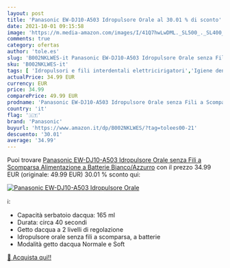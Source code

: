 ```yaml
---
layout: post
title: 'Panasonic EW-DJ10-A503 Idropulsore Orale al 30.01 % di sconto'
date: 2021-10-01 09:15:58
image: 'https://m.media-amazon.com/images/I/41Q7hwLwDML._SL500_._SL400_.jpg'
comments: true
category: ofertas
author: 'tole.es'
slug: 'B002NKLWES-it Panasonic EW-DJ10-A503 Idropulsore Orale senza Fili a...'
sku: 'B002NKLWES-it'
tags: [ 'Idropulsori e fili interdentali elettricirigatori','Igiene dentale','Pulizia interdentale','Salute e cura della persona','panasonic', ]
actualPrice: 34.99 EUR
currency: EUR
price: 34.99
comparePrice: 49.99 EUR
prodname: 'Panasonic EW-DJ10-A503 Idropulsore Orale senza Fili a Scomparsa  Alimentazione a Batterie  Bianco/Azzurro'
country: 'it'
flag: '🇮🇹'
brand: 'Panasonic'
buyurl: 'https://www.amazon.it/dp/B002NKLWES/?tag=tolees00-21'
descuento: '30.01'
average: '34.99'
---
```


Puoi trovare [Panasonic EW-DJ10-A503 Idropulsore Orale senza Fili a Scomparsa  Alimentazione a Batterie  Bianco/Azzurro](https://www.amazon.it/dp/B002NKLWES/?tag=tolees00-21) con il prezzo 34.99 EUR (originale: 49.99 EUR) 30.01 % sconto qui:

[![Panasonic EW-DJ10-A503 Idropulsore Orale](https://m.media-amazon.com/images/I/41Q7hwLwDML._SL500_._SL400_.jpg)](https://www.amazon.it/dp/B002NKLWES/?tag=tolees00-21)

ℹ️:

- Capacità serbatoio dacqua: 165 ml
- Durata: circa 40 secondi
- Getto dacqua a 2 livelli di regolazione
- Idropulsore orale senza fili a scomparsa, a batterie
- Modalità getto dacqua Normale e Soft

[🛒 Acquista qui!!](https://www.amazon.it/dp/B002NKLWES/?tag=tolees00-21)
